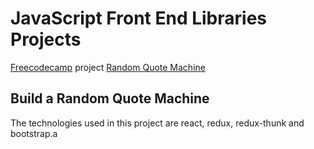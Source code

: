 # JavaScript Front End Libraries Projects

[Freecodecamp](https://www.freecodecamp.org/) project [Random Quote Machine](https://learn.freecodecamp.org/front-end-libraries/front-end-libraries-projects/build-a-random-quote-machine)

## Build a Random Quote Machine

The technologies used in this project are react, redux, redux-thunk and bootstrap.a